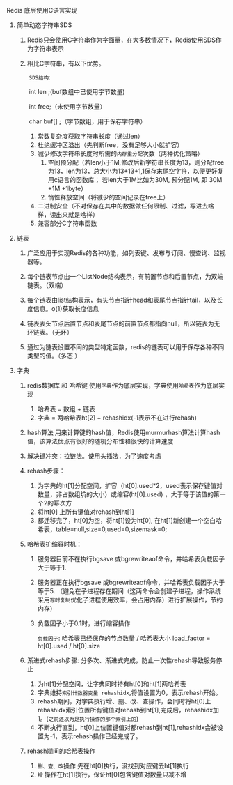 Redis 底层使用C语言实现

1. 简单动态字符串SDS

   1. Redis只会使用C字符串作为字面量，在大多数情况下，Redis使用SDS作为字符串表示

   2. 相比C字符串，有以下优势。

      ​	`SDS结构`: 

      ​	 int len ;(buf数组中已使用字节数量)

      ​	 int free;（未使用字节数量）

      ​	 char buf[] ;（字节数组，用于保存字符串）

      1. 常数复杂度获取字符串长度（通过len）
      2. 杜绝缓冲区溢出（先判断free，没有足够大小就扩容）
      3. 减少修改字符串长度时所需的`内存重分配`次数（两种优化策略）
         1. 空间预分配（若len小于1M,修改后新字符串长度为13，则分配free为13，len为13，总大小为13+13+1,1保存末尾空字符，以便更好复用c语言的函数库； 若len大于1M比如为30M, 预分配1M, 即 30M +1M +1byte）
         2. 惰性释放空间（将减少的空间记录在free上）
      4. 二进制安全（不对保存在其中的数据做任何限制、过滤，写进去啥样，读出来就是啥样）
      5. 兼容部分C字符串函数





2. 链表

   1. 广泛应用于实现Redis的各种功能，如列表键、发布与订阅、慢查询、监视器等。

   2. 每个链表节点由一个ListNode结构表示，有前置节点和后置节点，为双端链表。（双端）

   3. 每个链表由list结构表示，有头节点指针head和表尾节点指针tail，以及长度信息。o(1)获取长度信息

   4. 链表表头节点后置节点和表尾节点的前置节点都指向null，所以链表为无环链表。（无环）

   5. 通过为链表设置不同的类型特定函数，redis的链表可以用于保存各种不同类型的值。（多态 ）

      

3. 字典

   1. redis数据库 和 哈希键 使用`字典`作为底层实现，字典使用`哈希表`作为底层实现

      1. 哈希表 = 数组 + 链表
      2. 字典 = 两哈希表ht[2] + rehashidx(-1表示不在进行rehash)

   2.  hash算法 用来计算键的hash值，Redis使用murmurhash算法计算hash值，该算法优点有很好的随机分布性和很快的计算速度

   3. 解决键冲突：拉链法。使用头插法，为了速度考虑

   4. rehash步骤：

      1. 为字典的ht[1]分配空间，扩容（ht[0].used*2，used表示保存键值对数量，非占数组坑的大小）或缩容(ht[0].used) ，大于等于该值的第一个2的幂次方 
      2. 将ht[0] 上所有键值对rehash到ht[1]
      3. 都迁移完了，ht[0]为空，将ht[1]设为ht[0], 在ht[1]新创建一个空白哈希表，table=null,size=0,used=0,sizemask=0;

   5. 哈希表扩缩容时机：

      1. 服务器目前不在执行bgsave 或bgrewriteaof命令，并哈希表负载因子大于等于1.

      2. 服务器正在执行bgsave 或bgrewriteaof命令，并哈希表负载因子大于等于5. （避免在子进程存在期间（这两命令会创建子进程，操作系统采用`写时复制`优化子进程使用效率，会占用内存）进行扩展操作，节约内存）

      3. 负载因子小于0.1时，进行缩容操作

         `负载因子`: 哈希表已经保存的节点数量 / 哈希表大小   load_factor = ht[0].used / ht[0].size

   6. 渐进式rehash步骤: 分多次、渐进式完成，防止一次性rehash导致服务停止

      1. 为ht[1]分配空间，让字典同时持有ht[0]和ht[1]两哈希表
      2. 字典维持`索引计数器变量 rehashidx`,将值设置为0，表示rehash开始。
      3. rehash期间，对字典执行增、删、改、查操作，会同时将ht[0]上rehashidx索引位置所有键值对rehash到ht[1],完成后，rehashidx加1。(`之前还以为是执行操作的那个索引上的`)
      4. 不断执行直到，ht[0]上位置键值对都rehash到ht[1],rehashidx会被设置为-1，表示rehash操作已经完成了。

   7. rehash期间的哈希表操作

      1. `删、查、改`操作 先在ht[0]执行，没找到对应键去ht[1]执行
      2. `增` 操作在ht[1]执行，保证ht[0]包含键值对数量只减不增